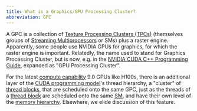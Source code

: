 ```yaml
---
title: What is a Graphics/GPU Processing Cluster?
abbreviation: GPC
---
```


A GPC is a collection of
[Texture Processing Clusters (TPCs)](/gpu-glossary/device-hardware/texture-processing-cluster)
(themselves groups of
[Streaming Multiprocessors](/gpu-glossary/device-hardware/streaming-multiprocessor)
or SMs) plus a raster engine. Apparently, some people use NVIDIA GPUs for
graphics, for which the raster engine is important. Relatedly, the name used to
stand for Graphics Processing Cluster, but is now, e.g. in the
[NVIDIA CUDA C++ Programming Guide](https://docs.nvidia.com/cuda/cuda-c-programming-guide/index.html),
expanded as "GPU Processing Cluster".

For the latest
[compute capability](/gpu-glossary/device-software/compute-capability) 9.0 GPUs
like H100s, there is an additional layer of the
[CUDA programming model](/gpu-glossary/device-software/cuda-programming-model)'s
thread hierarchy, a "cluster" of
[thread blocks](/gpu-glossary/device-software/thread-block), that are scheduled
onto the same GPC, just as the threads of a
[thread block](/gpu-glossary/device-software/thread-block) are scheduled onto
the same [SM](/gpu-glossary/device-hardware/streaming-multiprocessor), and have
their own level of the
[memory hierarchy](/gpu-glossary/device-software/memory-hierarchy). Elsewhere,
we elide discussion of this feature.
